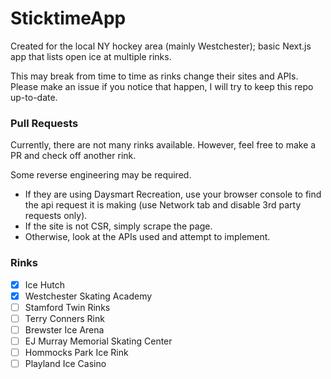 # SticktimeApp

Created for the local NY hockey area (mainly Westchester); basic Next.js app that lists open ice at multiple rinks.

This may break from time to time as rinks change their sites and APIs. Please make an issue if you notice that happen, I will try to keep this repo up-to-date.

### Pull Requests

Currently, there are not many rinks available. However, feel free to make a PR and check off another rink.

Some reverse engineering may be required.

- If they are using Daysmart Recreation, use your browser console to find the api request it is making (use Network tab and disable 3rd party requests only).
- If the site is not CSR, simply scrape the page.
- Otherwise, look at the APIs used and attempt to implement.

### Rinks

- [x] Ice Hutch
- [x] Westchester Skating Academy
- [ ] Stamford Twin Rinks
- [ ] Terry Conners Rink
- [ ] Brewster Ice Arena
- [ ] EJ Murray Memorial Skating Center
- [ ] Hommocks Park Ice Rink
- [ ] Playland Ice Casino
